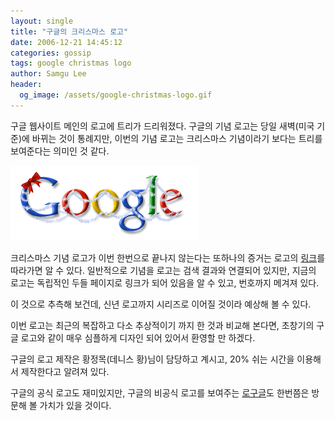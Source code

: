 ```yaml
---
layout: single
title: "구글의 크리스마스 로고"
date: 2006-12-21 14:45:12
categories: gossip
tags: google christmas logo
author: Samgu Lee
header:
  og_image: /assets/google-christmas-logo.gif
---
```


구글 웹사이트 메인의 로고에 트리가 드리워졌다. 구글의 기념 로고는 당일 새벽(미국 기준)에 바뀌는 것이 통례지만, 이번의 기념 로고는 크리스마스 기념이라기 보다는 트리를 보여준다는 의미인 것 같다.

![구글 크리스마스 로고](/assets/google-christmas-logo.gif)

크리스마스 기념 로고가 이번 한번으로 끝나지 않는다는 또하나의 증거는 로고의 [링크](http://www.google.com/doodle12.html)를 따라가면 알 수 있다. 일반적으로 기념을 로고는 검색 결과와 연결되어 있지만, 지금의 로고는 독립적인 두들 페이지로 링크가 되어 있음을 알 수 있고, 번호까지 메겨져 있다.

이 것으로 추측해 보건데, 신년 로고까지 시리즈로 이어질 것이라 예상해 볼 수 있다.

이번 로고는 최근의 복잡하고 다소 추상적이기 까지 한 것과 비교해 본다면, 초창기의 구글 로고와 같이 매우 심플하게 디자인 되어 있어서 환영할 만 하겠다.

구글의 로고 제작은 황정목(데니스 황)님이 담당하고 계시고, 20% 쉬는 시간을 이용해서 제작한다고 알려져 있다.

구글의 공식 로고도 재미있지만, 구글의 비공식 로고를 보여주는 [로구글](http://www.logoogle.com/)도 한번쯤은 방문해 볼 가치가 있을 것이다.
